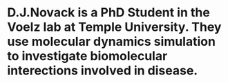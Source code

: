 # D.J.Novack is a PhD Student in the Voelz lab at Temple University. They use molecular dynamics simulation to investigate biomolecular interections involved in disease.
